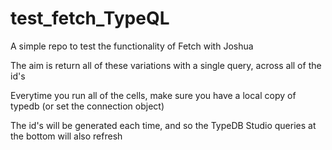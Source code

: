 # test_fetch_TypeQL
A simple repo to test the functionality of Fetch with Joshua

The aim is return all of these variations with a single query, across all of the id's

Everytime you run all of the cells, make sure you have a local copy of typedb (or set the connection object)

The id's will be generated each time, and so the TypeDB Studio queries at the bottom will also refresh